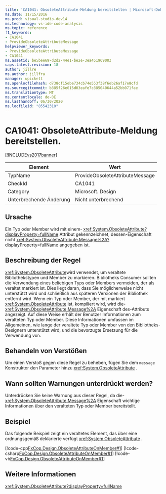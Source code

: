 ```yaml
---
title: 'CA1041: ObsoleteAttribute-Meldung bereitstellen | Microsoft-Dokumentation'
ms.date: 11/15/2016
ms.prod: visual-studio-dev14
ms.technology: vs-ide-code-analysis
ms.topic: reference
f1_keywords:
- CA1041
- ProvideObsoleteAttributeMessage
helpviewer_keywords:
- ProvideObsoleteAttributeMessage
- CA1041
ms.assetid: be5bee69-d2d2-44e1-be2e-3ea451969003
caps.latest.revision: 18
author: jillre
ms.author: jillfra
manager: wpickett
ms.openlocfilehash: d738cf15ebe734cb74e553f38f6eb26af17e8cfd
ms.sourcegitcommit: b885f26e015d03eafe7c885040644a52bb071fae
ms.translationtype: MT
ms.contentlocale: de-DE
ms.lasthandoff: 06/30/2020
ms.locfileid: "85542310"
---
```

# <a name="ca1041-provide-obsoleteattribute-message"></a>CA1041: ObsoleteAttribute-Meldung bereitstellen.
[!INCLUDE[vs2017banner](../includes/vs2017banner.md)]

|Element|Wert|
|-|-|
|TypName|ProvideObsoleteAttributeMessage|
|CheckId|CA1041|
|Category|Microsoft. Design|
|Unterbrechende Änderung|Nicht unterbrechend|

## <a name="cause"></a>Ursache
 Ein Typ oder Member wird mit einem- <xref:System.ObsoleteAttribute?displayProperty=fullName> Attribut gekennzeichnet, dessen-Eigenschaft nicht <xref:System.ObsoleteAttribute.Message%2A?displayProperty=fullName> angegeben ist.

## <a name="rule-description"></a>Beschreibung der Regel
 <xref:System.ObsoleteAttribute>wird verwendet, um veraltete Bibliothekstypen und Member zu markieren. Bibliotheks Consumer sollten die Verwendung eines beliebigen Typs oder Members vermeiden, der als veraltet markiert ist. Dies liegt daran, dass Sie möglicherweise nicht unterstützt wird und schließlich aus späteren Versionen der Bibliothek entfernt wird. Wenn ein Typ oder Member, der mit markiert <xref:System.ObsoleteAttribute> ist, kompiliert wird, wird die- <xref:System.ObsoleteAttribute.Message%2A> Eigenschaft des-Attributs angezeigt. Auf diese Weise erhält der Benutzer Informationen zum veralteten Typ oder Member. Diese Informationen umfassen im Allgemeinen, wie lange der veraltete Typ oder Member von den Bibliotheks-Designern unterstützt wird, und die bevorzugte Ersetzung für die Verwendung von.

## <a name="how-to-fix-violations"></a>Behandeln von Verstößen
 Um einen Verstoß gegen diese Regel zu beheben, fügen Sie dem `message` Konstruktor den Parameter hinzu <xref:System.ObsoleteAttribute> .

## <a name="when-to-suppress-warnings"></a>Wann sollten Warnungen unterdrückt werden?
 Unterdrücken Sie keine Warnung aus dieser Regel, da die- <xref:System.ObsoleteAttribute.Message%2A> Eigenschaft wichtige Informationen über den veralteten Typ oder Member bereitstellt.

## <a name="example"></a>Beispiel
 Das folgende Beispiel zeigt ein veraltetes Element, das über eine ordnungsgemäß deklarierte verfügt <xref:System.ObsoleteAttribute> .

 [!code-cpp[FxCop.Design.ObsoleteAttributeOnMember#1](../snippets/cpp/VS_Snippets_CodeAnalysis/FxCop.Design.ObsoleteAttributeOnMember/cpp/FxCop.Design.ObsoleteAttributeOnMember.cpp#1)]
 [!code-csharp[FxCop.Design.ObsoleteAttributeOnMember#1](../snippets/csharp/VS_Snippets_CodeAnalysis/FxCop.Design.ObsoleteAttributeOnMember/cs/FxCop.Design.ObsoleteAttributeOnMember.cs#1)]
 [!code-vb[FxCop.Design.ObsoleteAttributeOnMember#1](../snippets/visualbasic/VS_Snippets_CodeAnalysis/FxCop.Design.ObsoleteAttributeOnMember/vb/FxCop.Design.ObsoleteAttributeOnMember.vb#1)]

## <a name="see-also"></a>Weitere Informationen
 <xref:System.ObsoleteAttribute?displayProperty=fullName>
